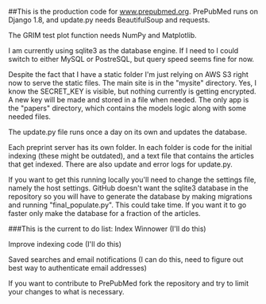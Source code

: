 ##This is the production code for www.prepubmed.org.
PrePubMed runs on Django 1.8, and update.py needs BeautifulSoup and requests.

The GRIM test plot function needs NumPy and Matplotlib.

I am currently using sqlite3 as the database engine.  If I need to I could switch to either MySQL or PostreSQL, but query speed seems fine for now.

Despite the fact that I have a static folder I'm just relying on AWS S3 right now to serve the static files.  The main site is in the "mysite" directory.  Yes, I know the SECRET_KEY is visible, but nothing currently is getting encrypted.  A new key will be made and stored in a file when needed.  The only app is the "papers" directory, which contains the models logic along with some needed files.

The update.py file runs once a day on its own and updates the database.

Each preprint server has its own folder.  In each folder is code for the initial indexing (these might be outdated), and a text file that contains the articles that get indexed.  There are also update and error logs for update.py.

If you want to get this running locally you'll need to change the settings file, namely the host settings.  GitHub doesn't want the sqlite3 database in the repository so you will have to generate the database by making migrations and running "final_populate.py".  This could take time.  If you want it to go faster only make the database for a fraction of the articles.

###This is the current to do list:
Index Winnower (I'll do this)

Improve indexing code (I'll do this)

Saved searches and email notifications (I can do this, need to figure out best way to authenticate email addresses)


If you want to contribute to PrePubMed fork the repository and try to limit your changes to what is necessary.
